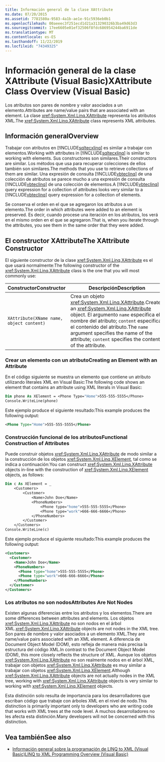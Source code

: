 ```yaml
---
title: Información general de la clase XAttribute
ms.date: 07/20/2015
ms.assetid: 7781580a-9583-4a1b-ae1e-91c5936eb0b1
ms.openlocfilehash: 00aeeec3f251ecd1d21a313290326b3ba49d63d3
ms.sourcegitcommit: 17ee6605e01ef32506f8fdc686954244ba6911de
ms.translationtype: MT
ms.contentlocale: es-ES
ms.lasthandoff: 11/22/2019
ms.locfileid: "74349325"
---
```

# <a name="xattribute-class-overview-visual-basic"></a><span data-ttu-id="82171-102">Información general de la clase XAttribute (Visual Basic)</span><span class="sxs-lookup"><span data-stu-id="82171-102">XAttribute Class Overview (Visual Basic)</span></span>
<span data-ttu-id="82171-103">Los atributos son pares de nombre y valor asociados a un elemento.</span><span class="sxs-lookup"><span data-stu-id="82171-103">Attributes are name/value pairs that are associated with an element.</span></span> <span data-ttu-id="82171-104">La clase <xref:System.Xml.Linq.XAttribute> representa los atributos XML.</span><span class="sxs-lookup"><span data-stu-id="82171-104">The <xref:System.Xml.Linq.XAttribute> class represents XML attributes.</span></span>  
  
## <a name="overview"></a><span data-ttu-id="82171-105">Información general</span><span class="sxs-lookup"><span data-stu-id="82171-105">Overview</span></span>  
 <span data-ttu-id="82171-106">Trabajar con atributos en [!INCLUDE[sqltecxlinq](~/includes/sqltecxlinq-md.md)] es similar a trabajar con elementos.</span><span class="sxs-lookup"><span data-stu-id="82171-106">Working with attributes in [!INCLUDE[sqltecxlinq](~/includes/sqltecxlinq-md.md)] is similar to working with elements.</span></span> <span data-ttu-id="82171-107">Sus constructores son similares.</span><span class="sxs-lookup"><span data-stu-id="82171-107">Their constructors are similar.</span></span> <span data-ttu-id="82171-108">Los métodos que usa para recuperar colecciones de ellos también son similares.</span><span class="sxs-lookup"><span data-stu-id="82171-108">The methods that you use to retrieve collections of them are similar.</span></span> <span data-ttu-id="82171-109">Una expresión de consulta [!INCLUDE[vbteclinq](~/includes/vbteclinq-md.md)] de una colección de atributos se parece mucho a una expresión de consulta [!INCLUDE[vbteclinq](~/includes/vbteclinq-md.md)] de una colección de elementos.</span><span class="sxs-lookup"><span data-stu-id="82171-109">A [!INCLUDE[vbteclinq](~/includes/vbteclinq-md.md)] query expression for a collection of attributes looks very similar to a [!INCLUDE[vbteclinq](~/includes/vbteclinq-md.md)] query expression for a collection of elements.</span></span>  
  
 <span data-ttu-id="82171-110">Se conserva el orden en el que se agregaron los atributos a un elemento.</span><span class="sxs-lookup"><span data-stu-id="82171-110">The order in which attributes were added to an element is preserved.</span></span> <span data-ttu-id="82171-111">Es decir, cuando procese una iteración en los atributos, los verá en el mismo orden en el que se agregaron.</span><span class="sxs-lookup"><span data-stu-id="82171-111">That is, when you iterate through the attributes, you see them in the same order that they were added.</span></span>  
  
## <a name="the-xattribute-constructor"></a><span data-ttu-id="82171-112">El constructor XAttribute</span><span class="sxs-lookup"><span data-stu-id="82171-112">The XAttribute Constructor</span></span>  
 <span data-ttu-id="82171-113">El siguiente constructor de la clase <xref:System.Xml.Linq.XAttribute> es el que usará normalmente:</span><span class="sxs-lookup"><span data-stu-id="82171-113">The following constructor of the <xref:System.Xml.Linq.XAttribute> class is the one that you will most commonly use:</span></span>  
  
|<span data-ttu-id="82171-114">Constructor</span><span class="sxs-lookup"><span data-stu-id="82171-114">Constructor</span></span>|<span data-ttu-id="82171-115">Descripción</span><span class="sxs-lookup"><span data-stu-id="82171-115">Description</span></span>|  
|-----------------|-----------------|  
|`XAttribute(XName name, object content)`|<span data-ttu-id="82171-116">Crea un objeto <xref:System.Xml.Linq.XAttribute>.</span><span class="sxs-lookup"><span data-stu-id="82171-116">Creates an <xref:System.Xml.Linq.XAttribute> object.</span></span> <span data-ttu-id="82171-117">El argumento `name` especifica el nombre del atributo; `content` especifica el contenido del atributo.</span><span class="sxs-lookup"><span data-stu-id="82171-117">The `name` argument specifies the name of the attribute; `content` specifies the content of the attribute.</span></span>|  
  
### <a name="creating-an-element-with-an-attribute"></a><span data-ttu-id="82171-118">Crear un elemento con un atributo</span><span class="sxs-lookup"><span data-stu-id="82171-118">Creating an Element with an Attribute</span></span>  
 <span data-ttu-id="82171-119">En el código siguiente se muestra un elemento que contiene un atributo utilizando literales XML en Visual Basic:</span><span class="sxs-lookup"><span data-stu-id="82171-119">The following code shows an element that contains an attribute using XML literals in Visual Basic:</span></span>  
  
```vb  
Dim phone As XElement = <Phone Type="Home">555-555-5555</Phone>  
Console.WriteLine(phone)  
```  
  
 <span data-ttu-id="82171-120">Este ejemplo produce el siguiente resultado:</span><span class="sxs-lookup"><span data-stu-id="82171-120">This example produces the following output:</span></span>  
  
```xml  
<Phone Type="Home">555-555-5555</Phone>  
```  
  
### <a name="functional-construction-of-attributes"></a><span data-ttu-id="82171-121">Construcción funcional de los atributos</span><span class="sxs-lookup"><span data-stu-id="82171-121">Functional Construction of Attributes</span></span>  
 <span data-ttu-id="82171-122">Puede construir objetos <xref:System.Xml.Linq.XAttribute> de modo similar a la construcción de los objetos <xref:System.Xml.Linq.XElement>, tal como se indica a continuación:</span><span class="sxs-lookup"><span data-stu-id="82171-122">You can construct <xref:System.Xml.Linq.XAttribute> objects in-line with the construction of <xref:System.Xml.Linq.XElement> objects, as follows:</span></span>  
  
```vb  
Dim c As XElement = _  
    <Customers>  
        <Customer>  
            <Name>John Doe</Name>  
            <PhoneNumbers>  
                <Phone type="home">555-555-5555</Phone>  
                <Phone type="work">666-666-6666</Phone>  
            </PhoneNumbers>  
        </Customer>  
    </Customers>  
Console.WriteLine(c)  
```  
  
 <span data-ttu-id="82171-123">Este ejemplo produce el siguiente resultado:</span><span class="sxs-lookup"><span data-stu-id="82171-123">This example produces the following output:</span></span>  
  
```xml  
<Customers>  
  <Customer>  
    <Name>John Doe</Name>  
    <PhoneNumbers>  
      <Phone type="home">555-555-5555</Phone>  
      <Phone type="work">666-666-6666</Phone>  
    </PhoneNumbers>  
  </Customer>  
</Customers>  
```  
  
### <a name="attributes-are-not-nodes"></a><span data-ttu-id="82171-124">Los atributos no son nodos</span><span class="sxs-lookup"><span data-stu-id="82171-124">Attributes Are Not Nodes</span></span>  
 <span data-ttu-id="82171-125">Existen algunas diferencias entre los atributos y los elementos.</span><span class="sxs-lookup"><span data-stu-id="82171-125">There are some differences between attributes and elements.</span></span> <span data-ttu-id="82171-126">Los objetos <xref:System.Xml.Linq.XAttribute> no son nodos en el árbol XML.</span><span class="sxs-lookup"><span data-stu-id="82171-126"><xref:System.Xml.Linq.XAttribute> objects are not nodes in the XML tree.</span></span> <span data-ttu-id="82171-127">Son pares de nombre y valor asociados a un elemento XML.</span><span class="sxs-lookup"><span data-stu-id="82171-127">They are name/value pairs associated with an XML element.</span></span> <span data-ttu-id="82171-128">A diferencia de Document Object Model (DOM), esto refleja de manera más precisa la estructura del código XML.</span><span class="sxs-lookup"><span data-stu-id="82171-128">In contrast to the Document Object Model (DOM), this more closely reflects the structure of XML.</span></span> <span data-ttu-id="82171-129">Aunque los objetos <xref:System.Xml.Linq.XAttribute> no son realmente nodos en el árbol XML, trabajar con objetos <xref:System.Xml.Linq.XAttribute> es muy similar a trabajar con objetos <xref:System.Xml.Linq.XElement>.</span><span class="sxs-lookup"><span data-stu-id="82171-129">Although <xref:System.Xml.Linq.XAttribute> objects are not actually nodes in the XML tree, working with <xref:System.Xml.Linq.XAttribute> objects is very similar to working with <xref:System.Xml.Linq.XElement> objects.</span></span>  
  
 <span data-ttu-id="82171-130">Esta distinción solo resulta de importancia para los desarrolladores que escriban código que trabaje con árboles XML en el nivel de nodo.</span><span class="sxs-lookup"><span data-stu-id="82171-130">This distinction is primarily important only to developers who are writing code that works with XML trees at the node level.</span></span> <span data-ttu-id="82171-131">A muchos desarrolladores no les afecta esta distinción.</span><span class="sxs-lookup"><span data-stu-id="82171-131">Many developers will not be concerned with this distinction.</span></span>  
  
## <a name="see-also"></a><span data-ttu-id="82171-132">Vea también</span><span class="sxs-lookup"><span data-stu-id="82171-132">See also</span></span>

- [<span data-ttu-id="82171-133">Información general sobre la programación de LINQ to XML (Visual Basic)</span><span class="sxs-lookup"><span data-stu-id="82171-133">LINQ to XML Programming Overview (Visual Basic)</span></span>](../../../../visual-basic/programming-guide/concepts/linq/linq-to-xml-programming-overview.md)
